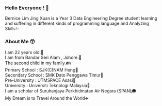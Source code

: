 ### Hello Everyone ! 👋

Bernice Lim Jing Xuan is a Year 3 Data Engineering Degree student learning and suffering in different kinds of programming language and Analyzing Skills✨

### About Me 😚
I am 22 years old.🍰<br>
I am from Bandar Seri Alam , Johore.🏡<br>
The second child in my family.👪 <br>
Primary School : SJK(C)NAM Heng🏫 <br>
Secondary School : SMK Dato Penggawa Timur🏫 <br>
Pre-University : UTMSPACE Asasi🏫 <br>
University : Universiti Teknologi Malaysia🏫 <br>
I am a scholar of Suruhanjaya Perkhidmatan Air Negara (SPAN)🎓<br>
My Dream is to Travel Around the World✈️<br>

